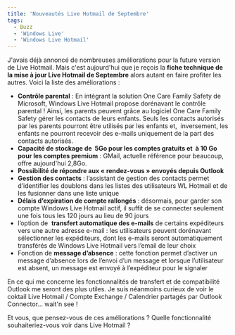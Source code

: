 ```yaml
---
title: 'Nouveautés Live Hotmail de Septembre'
tags:
  - Buzz
  - 'Windows Live'
  - 'Windows Live Hotmail'
---
```


J'avais déjà annoncé de nombreuses améliorations pour la future version de Live
Hotmail. Mais c'est aujourd'hui que je reçois la **fiche technique de la mise à
jour Live Hotmail de Septembre** alors autant en faire profiter les autres.
Voici la liste des améliorations&nbsp;:

- **Contrôle parental** : En intégrant la solution One Care Family Safety de
  Microsoft, Windows Live Hotmail propose dorénavant le contrôle parental !
  Ainsi, les parents peuvent grâce au logiciel One Care Family Safety gérer les
  contacts de leurs enfants. Seuls les contacts autorisés par les parents
  pourront être utilisés par les enfants et,  inversement, les enfants ne
  pourront recevoir des e-mails uniquement de la part des contacts autorisés.
- **Capacité de stockage de  5Go pour les comptes gratuits et  à 10 Go pour les
  comptes premium** : GMail, actuelle référence pour beaucoup, offre aujourd'hui
  2,8Go.
- **Possibilité de répondre aux « rendez-vous » envoyés depuis Outlook**
- **Gestion des contacts** : l’assistant de gestion des contacts permet
  d’identifier les doublons dans les listes des utilisateurs WL Hotmail et de
  les fusionner dans une liste unique
- <span>**Délais d’expiration de compte rallongés** : désormais, pour garder son
  compte Windows Live Hotmail actif, il suffit de se connecter seulement une
  fois tous les 120 jours au lieu de 90 jours</span>
- <span>l’option de  **transfert automatique des e-mails** de certains
  expéditeurs vers une autre adresse e-mail : les utilisateurs peuvent
  dorénavant sélectionner les expéditeurs, dont les e-mails seront
  automatiquement transférés de Windows Live Hotmail vers l’email de leur
  choix</span>
- <span>Fonction de **message d’absence** : cette fonction permet d’activer un
  message d’absence lors de l’envoi d’un message et lorsque l’utilisateur est
  absent, un message est envoyé à l’expéditeur pour le signaler</span>

<span>En ce qui me concerne les fonctionnalités de transfert et de compatibilité
Outlook me seront des plus utiles. Je suis néanmoins curieux de voir le coktail
Live Hotmail / Compte Exchange / Calendrier partagés par Outlook Connector…
wait'n see&nbsp;!</span>

<span>Et vous, que pensez-vous de ces améliorations&nbsp;? Quelle fonctionnalité
souhaiteriez-vous voir dans Live Hotmail&nbsp;?</span>
